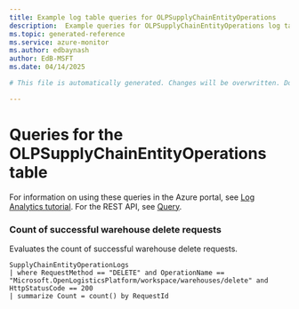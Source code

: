 ```yaml
---
title: Example log table queries for OLPSupplyChainEntityOperations
description:  Example queries for OLPSupplyChainEntityOperations log table
ms.topic: generated-reference
ms.service: azure-monitor
ms.author: edbaynash
author: EdB-MSFT
ms.date: 04/14/2025

# This file is automatically generated. Changes will be overwritten. Do not change this file directly. 

---
```


# Queries for the OLPSupplyChainEntityOperations table

For information on using these queries in the Azure portal, see [Log Analytics tutorial](/azure/azure-monitor/logs/log-analytics-tutorial). For the REST API, see [Query](/rest/api/loganalytics/query).


### Count of successful warehouse delete requests  


Evaluates the count of successful warehouse delete requests.  

```query
SupplyChainEntityOperationLogs
| where RequestMethod == "DELETE" and OperationName == "Microsoft.OpenLogisticsPlatform/workspace/warehouses/delete" and HttpStatusCode == 200
| summarize Count = count() by RequestId
```

